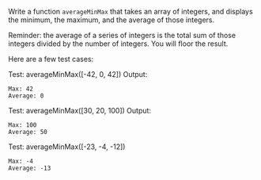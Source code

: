 Write a function `averageMinMax` that takes an array of integers, and displays the minimum, the maximum, and the average of those integers.

Reminder: the average of a series of integers is the total sum of those integers divided by the number of integers. You will floor the result.

Here are a few test cases:


Test:   averageMinMax([-42, 0, 42])
Output:
```Min: -42
Max: 42
Average: 0
```

Test:   averageMinMax([30, 20, 100])
Output:
```Min: 20
Max: 100
Average: 50
```

Test:   averageMinMax([-23, -4, -12])
```Min: -23
Max: -4
Average: -13
```
